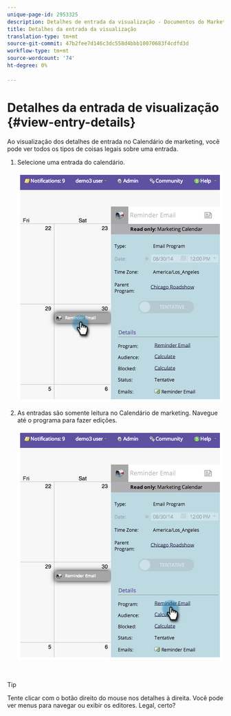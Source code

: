 ```yaml
---
unique-page-id: 2953325
description: Detalhes de entrada da visualização - Documentos do Marketing - Documentação do produto
title: Detalhes da entrada da visualização
translation-type: tm+mt
source-git-commit: 47b2fee7d146c3dc558d4bbb10070683f4cdfd3d
workflow-type: tm+mt
source-wordcount: '74'
ht-degree: 0%

---
```



# Detalhes da entrada de visualização {#view-entry-details}

Ao visualização dos detalhes de entrada no Calendário de marketing, você pode ver todos os tipos de coisas legais sobre uma entrada.

1. Selecione uma entrada do calendário.

   ![](assets/image2014-9-26-10-3a30-3a44.png)

1. As entradas são somente leitura no Calendário de marketing. Navegue até o programa para fazer edições.

   ![](assets/image2014-9-26-10-3a31-3a1.png)

   `  
`

>[!TIP]
>
>Tente clicar com o botão direito do mouse nos detalhes à direita. Você pode ver menus para navegar ou exibir os editores. Legal, certo?

